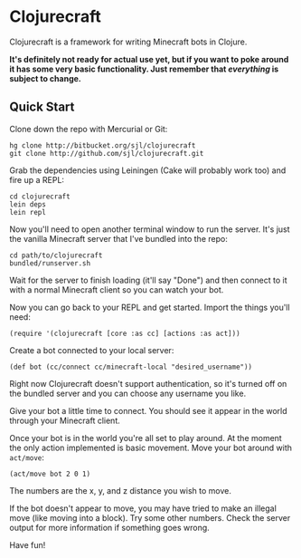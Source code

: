 Clojurecraft
============

Clojurecraft is a framework for writing Minecraft bots in Clojure.

**It's definitely not ready for actual use yet, but if you want to poke around it has
some very basic functionality.  Just remember that *everything* is subject to
change.**

Quick Start
-----------

Clone down the repo with Mercurial or Git:

    hg clone http://bitbucket.org/sjl/clojurecraft
    git clone http://github.com/sjl/clojurecraft.git

Grab the dependencies using Leiningen (Cake will probably work too) and fire up
a REPL:

    cd clojurecraft
    lein deps
    lein repl

Now you'll need to open another terminal window to run the server.  It's just
the vanilla Minecraft server that I've bundled into the repo:

    cd path/to/clojurecraft
    bundled/runserver.sh

Wait for the server to finish loading (it'll say "Done") and then connect to it with
a normal Minecraft client so you can watch your bot.

Now you can go back to your REPL and get started.  Import the things you'll need:

    (require '(clojurecraft [core :as cc] [actions :as act]))

Create a bot connected to your local server:

    (def bot (cc/connect cc/minecraft-local "desired_username"))

Right now Clojurecraft doesn't support authentication, so it's turned off on the
bundled server and you can choose any username you like.

Give your bot a little time to connect.  You should see it appear in the world
through your Minecraft client.

Once your bot is in the world you're all set to play around.  At the moment the only
action implemented is basic movement.  Move your bot around with `act/move`:

    (act/move bot 2 0 1)

The numbers are the x, y, and z distance you wish to move.

If the bot doesn't appear to move, you may have tried to make an illegal move (like
moving into a block).  Try some other numbers.  Check the server output for more
information if something goes wrong.

Have fun!

